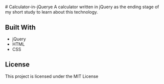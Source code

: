 # 

﻿# Calculator-in-jQuerye
A calculator written in jQuery as the ending stage of my short study to learn about this technology.

## Built With
* jQuery
* HTML
* CSS

## License
This project is licensed under the MIT License
